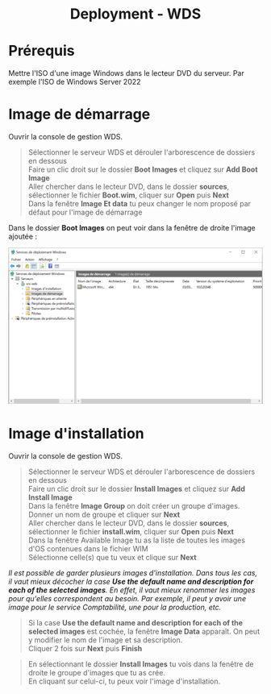 <div align="center"><H1> Deployment -  WDS </H1></div>

# Prérequis

Mettre l'ISO d'une image Windows dans le lecteur DVD du serveur. Par exemple l'ISO de Windows Server 2022

# Image de démarrage

Ouvrir la console de gestion WDS.

> Sélectionner le serveur WDS et dérouler l'arborescence de dossiers en dessous  
> Faire un clic droit sur le dossier **Boot Images** et cliquez sur **Add Boot Image**  
> Aller chercher dans le lecteur DVD, dans le dossier **sources**, sélectionner le fichier **Boot.wim**, cliquer sur **Open** puis **Next**  
> Dans la fenêtre **Image Et data** tu peux changer le nom proposé par défaut pour l'image de démarrage

Dans le dossier **Boot Images** on peut voir dans la fenêtre de droite l'image ajoutée :  

![9_BOOT_IMAGES.png](https://github.com/Skchaper/WDS/blob/main/SCREENS/9_BOOT_IMAGES.png)



# Image d'installation

Ouvrir la console de gestion WDS.

> Sélectionner le serveur WDS et dérouler l'arborescence de dossiers en dessous  
> Faire un clic droit sur le dossier **Install Images** et cliquez sur **Add Install Image**  
> Dans la fenêtre **Image Group** on doit créer un groupe d'images. Donner un nom de groupe et cliquer sur **Next**  
> Aller chercher dans le lecteur DVD, dans le dossier **sources**, sélectionner le fichier **install.wim**, cliquer sur **Open** puis **Next**  
> Dans la fenêtre Available Image tu as la liste de toutes les images d'OS contenues dans le fichier WIM  
> Sélectionne celle(s) que tu veux et clique sur **Next**  

_Il est possible de garder plusieurs images d'installation. Dans tous les cas, il vaut mieux décocher la case **Use the default name and description for each of the selected images**. En effet, il vaut mieux renommer les images pour qu'elles correspondent au besoin. Par exemple, il peut y avoir une image pour le service Comptabilité, une pour la production, etc._ 

> Si la case **Use the default name and description for each of the selected images** est cochée, la fenêtre **Image Data** apparaît. On peut y modifier le nom de l'image et sa description.  
> Cliquer 2 fois sur **Next** puis **Finish**  

> En sélectionnant le dossier **Install Images** tu vois dans la fenêtre de droite le groupe d'images que tu as crée.  
> En cliquant sur celui-ci, tu peux voir l'image d'installation.  


